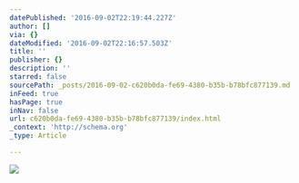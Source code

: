 ```yaml
---
datePublished: '2016-09-02T22:19:44.227Z'
author: []
via: {}
dateModified: '2016-09-02T22:16:57.503Z'
title: ''
publisher: {}
description: ''
starred: false
sourcePath: _posts/2016-09-02-c620b0da-fe69-4380-b35b-b78bfc877139.md
inFeed: true
hasPage: true
inNav: false
url: c620b0da-fe69-4380-b35b-b78bfc877139/index.html
_context: 'http://schema.org'
_type: Article

---
```

![](https://imgflo.herokuapp.com/graph/2b2431f8e7ba7b0/710941449ac1860f894e645eb20fe8bc/croprotate.jpg?cropheight=1280&cropwidth=1260&degrees=0&input=https%3A%2F%2Fthe-grid-user-content.s3-us-west-2.amazonaws.com%2Fed326b8e-868e-4033-bc60-50bbeb1111b9.jpg&x=10&y=0)